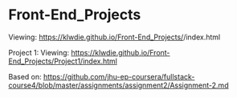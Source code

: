 # Front-End_Projects
Viewing: https://klwdie.github.io/Front-End_Projects/<Folder>/index.html

Project 1:
Viewing: https://klwdie.github.io/Front-End_Projects/Project1/index.html

Based on: https://github.com/jhu-ep-coursera/fullstack-course4/blob/master/assignments/assignment2/Assignment-2.md

